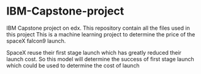 # IBM-Capstone-project
IBM Capstone project on edx. This repository contain all the files used in this project
This is a machine learning project to determine the price of the spaceX falcon9 launch.

SpaceX reuse their first stage launch which has greatly reduced their launch cost.
So this model will determine the success of first stage launch which could be used to determine the cost of launch
